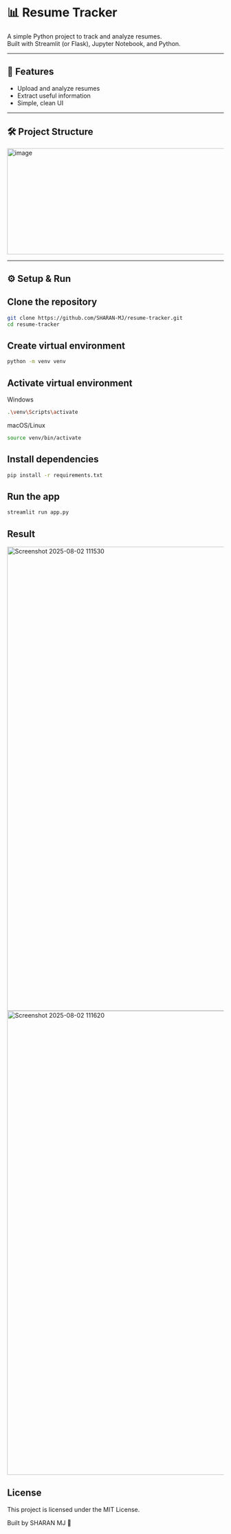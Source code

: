 # 📊 Resume Tracker

A simple Python project to track and analyze resumes.  
Built with Streamlit (or Flask), Jupyter Notebook, and Python.

---

## 🚀 **Features**
- Upload and analyze resumes
- Extract useful information
- Simple, clean UI

---

## 🛠 **Project Structure**

<img width="690" height="247" alt="image" src="https://github.com/user-attachments/assets/dd53b873-5167-47b0-8361-1f5235e92e15" />

---

## ⚙️ **Setup & Run**

## **Clone the repository**
```bash
git clone https://github.com/SHARAN-MJ/resume-tracker.git
cd resume-tracker
```

## Create virtual environment

```bash
python -m venv venv
```
## Activate virtual environment

Windows

```bash
.\venv\Scripts\activate
```
macOS/Linux

```bash
source venv/bin/activate
```
## Install dependencies

```bash
pip install -r requirements.txt
```
## Run the app


```bash
streamlit run app.py
```

## Result
<img width="1920" height="1080" alt="Screenshot 2025-08-02 111530" src="https://github.com/user-attachments/assets/07ac271e-3d97-41e9-bdd4-31cf1771e71f" />
<img width="1920" height="1080" alt="Screenshot 2025-08-02 111620" src="https://github.com/user-attachments/assets/716b49fe-672d-49b0-96a8-e245ff50e754" />


## License
This project is licensed under the MIT License.

Built by SHARAN MJ 🚀
